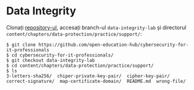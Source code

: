 # Data Integrity

Clonați [repository-ul](https://github.com/open-education-hub/cybersecurity-for-it-professionals), accesați branch-ul `data-integrity-lab` și directorul `content/chapters/data-protection/practice/support/`:

```
$ git clone https://github.com/open-education-hub/cybersecurity-for-it-professionals
$ cd cybersecurity-for-it-professionals/
$ git checkout data-integrity-lab
$ cd content/chapters/data-protection/practice/support/
$ ls
3-letters-sha256/  chiper-private-key-pair/  cipher-key-pair/  correct-signature/  map-certificate-domain/  README.md  wrong-file/
```
